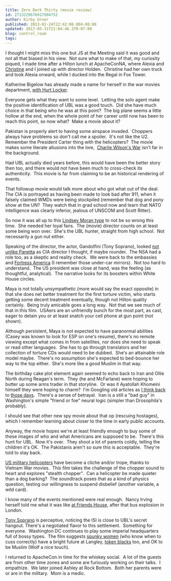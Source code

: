 ```yaml
---
title: Zero Dark Thirty (movie review)
id: 2713229676917904752
author: Kirby Urner
published: 2013-02-24T22:42:00.004-08:00
updated: 2017-05-31T21:04:46.370-07:00
blog: control_room
tags: 
---
```


I thought I might miss this one but JS at the Meeting said it was good and not all that biased in his view.  Not sure what to make of that, my curiosity piqued, I made time after a Hilton lunch at ApacheConNA, where Alexia and [Christine](http://worldgame.blogspot.com/2013/03/argo-movie-review.html) and I joined up with director Holden.  Christine had her own truck and took Alexia onward, while I ducked into the Regal in Fox Tower.

Katherine Bigelow has already made a name for herself in the war movies department, [with Hurt Locker](http://controlroom.blogspot.com/2010/11/hurt-locker-movie-review.html).

Everyone gets what they want to some level.  Letting the solo agent make the positive identification of UBL was a good touch.  Did she have much choice in that being who he was at this point?  The big plane seems a little hollow at the end, when the whole point of her career until now has been to reach this point, so now what?  Make a movie about it?

Pakistan is properly alert to having some airspace invaded.  Choppers always have problems so don't call me a spoiler.  It's not like the U2.  Remember the President Carter thing with the helicopters?  The movie makes some literate allusions into the lore,  [Charlie Wilson's War](http://mybizmo.blogspot.com/2007/12/charlie-wilsons-war-movie-review.html) isn't far in the background.

Had UBL actually died years before, this would have been the better story then too, and there would not have been much to cross-check its authenticity.  This movie is far from claiming to be an historical rendering of events.

That followup movie would talk more about who got what out of the deal.  The CIA is portrayed as having been made to look bad after 911, when it falsely claimed WMDs were being stockpiled (remember that dog and pony show at the UN?  They watch that in grad school now and learn that NATO intelligence was clearly inferior, jealous of UNSCOM and Scott Ritter).

So now it was all up to this [Lindsey Moran type](http://worldgame.blogspot.com/2005/02/methodist-morning.html) to not be so wrong this time.  She needed her loyal fans.  The (movie) director counts on at least some being won over.  She's the UBL hunter, straight from high school.  Not necessarily a gun nut either.

Speaking of the director, the actor, Gandolfini (Tony Soprano), looked [not unlike Panetta](http://worldgame.blogspot.com/2017/03/wading-around.html) as CIA director I thought, if maybe rounder.  The NSA had a role too, as a skeptic and reality check.  We were back to the embassies and [Fortress America](http://worldgame.blogspot.com/2004/12/team-america-world-police-movie-review_04.html) (I remember those under-car mirrors).  Not too hard to understand.  The US president was close at hand, was the feeling (as thoughtful, analytical).  The narrative looks for its boosters within White House circles.

Maya is not totally unsympathetic (more would say the exact opposite) in that she does net better treatment for the first torture victim, who starts getting some decent treatment eventually, though not Hilton quality certainly.  Being truly amicable goes a long way.  Not that we see much of that in this film.  USAers are an unfriendly bunch for the most part, as cast, eager to detain you or at least snatch your cell phone at gun point (not shown).

Although persistent, Maya is not expected to have paranormal abilities (Casey was known to look for ESP on one's resume), there's no remote viewing except what comes in from satellites, nor does she need to speak or read other languages.  She has to go through translators and her collection of torture CDs would need to be dubbed.  She's an attainable role model maybe.  There's no assumption she's expected to bed-bounce her way to the top either.  She's more like a good Muslim in that way.

The birthday cake plot element again seemed to echo back to Iran and Ollie North during Reagan's term.  They (he and McFarlane) were hoping to butter up some arms trader in that storyline.  Or was it Ayatollah Khomeini himself they were hoping to charm?  I'm Googling old articles as [I think back](http://worldgame.blogspot.com/2006/06/on-job.html) to [those days](http://www.foreignaffairs.com/articles/53099/eliot-a-cohen/a-spy-for-all-seasons-my-life-in-the-cia).  There's a sense of betrayal.  Iran is a still a "bad guy" in Washington's simple "friend or foe" neural logic (simpler than Drosophila's probably).

I should see that other new spy movie about that op (rescuing hostages), which I remember learning about closer to the time in early public accounts.

Anyway, the movie hopes we're at least friendly enough to buy some of these images of who and what Americans are supposed to be.  There's this hunt for UBL.  Now it's over.  They shoot a lot of parents coldly, telling the children it's OK.  The Pakistanis aren't so sure this is acceptable.  They're told to stay back.

[US military helicopters](http://worldgame.blogspot.com/2012/09/the-love-song-of-rbf-movie-review.html) have become a cliche and/or trope, thanks to Vietnam War movies.  This film takes the challenge of the chopper sound to heart and explores "stealth chopper".  Can a helicopter be made quieter than a dog barking?  The soundtrack poses that as a kind of physics question, testing our willingness to suspend disbelief (another variable, a wild card).

I know many of the events mentioned were real enough.  Nancy Irving herself told me what it was like [at Friends House](http://worldgame.blogspot.com/2006/04/london-knowledge-lab.html), after that bus explosion in London.

[Tony Soprano](http://mybizmo.blogspot.com/2011/09/my-character.html) is perceptive, noticing the ISI is close to UBL's secret hangout. There's a negotiated flavor to this settlement.  Something for everyone.  Washington DC continues to play some imperial headquarters full of bossy types.  The film suggests [spunky women](http://mybizmo.blogspot.com/2012/04/world-affairs-afghanistan.html) (who know when to cuss correctly) have a bright future at Langley, [token blacks](http://controlroom.blogspot.com/2009/11/spook-who-sat-by-door-movie-review.html) too, and OK to be Muslim (Wolf a nice touch).

I returned to ApacheCon in time for the whiskey social.  A lot of the guests are from other time zones and some are furiously working on their talks.  I empathize.  We later joined Ashley at Rock Bottom.  Both her parents were or are in the military.  Mom is a medic.